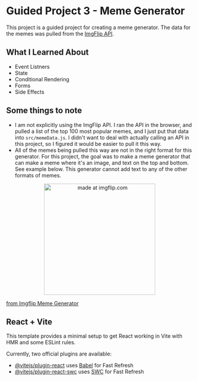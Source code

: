 # Guided Project 3 - Meme Generator

This project is a guided project for creating a meme generator. The data for the memes was pulled from the [ImgFlip API](https://imgflip.com/api).

## What I Learned About

- Event Listners
- State
- Conditional Rendering
- Forms
- Side Effects

## Some things to note

- I am not explicitly using the ImgFlip API. I ran the API in the browser, and pulled a list of the top 100 most popular memes, and I just put that data into `src/memeData.js`. I didn't want to deal with actually calling an API in this project, so I figured it would be easier to pull it this way.
- All of the memes being pulled this way are not in the right format for this generator. For this project, the goal was to make a meme generator that can make a meme where it's an image, and text on the top and bottom. See example below. This generator cannot add text to any of the other formats of memes.

<p align="center" >
    <a href="https://imgflip.com/i/7thvhb"><img src="https://i.imgflip.com/7thvhb.jpg" title="made at imgflip.com" style="width: 300px"/></a><div><a href="https://imgflip.com/memegenerator">from Imgflip Meme Generator</a></div>
</p>

## React + Vite

This template provides a minimal setup to get React working in Vite with HMR and some ESLint rules.

Currently, two official plugins are available:

- [@vitejs/plugin-react](https://github.com/vitejs/vite-plugin-react/blob/main/packages/plugin-react/README.md) uses [Babel](https://babeljs.io/) for Fast Refresh
- [@vitejs/plugin-react-swc](https://github.com/vitejs/vite-plugin-react-swc) uses [SWC](https://swc.rs/) for Fast Refresh
